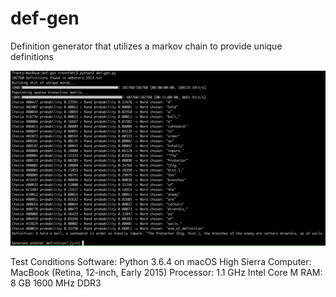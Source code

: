 # def-gen
Definition generator that utilizes a markov chain to provide unique definitions

![alt text](screenshot.png)

Test Conditions
Software: Python 3.6.4 on macOS High Sierra
Computer: MacBook (Retina, 12-inch, Early 2015)
Processor: 1.1 GHz Intel Core M
RAM: 8 GB 1600 MHz DDR3
